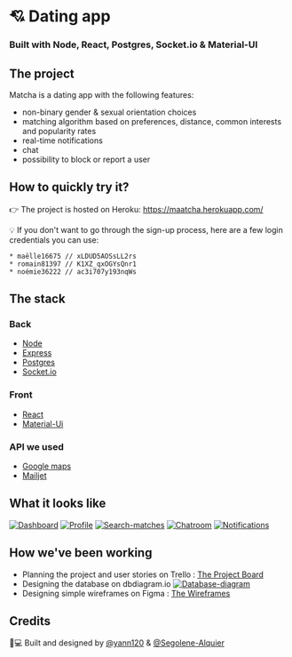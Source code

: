 # 💘 Dating app
### Built with Node, React, Postgres, Socket.io & Material-UI

## The project

Matcha is a dating app with the following features:
* non-binary gender & sexual orientation choices
* matching algorithm based on preferences, distance, common interests and popularity rates
* real-time notifications
* chat
* possibility to block or report a user

## How to quickly try it?

👉 The project is hosted on Heroku: https://maatcha.herokuapp.com/ 

💡 If you don't want to go through the sign-up process, here are a few login credentials you can use:
```
* maëlle16675 // xLDUD5AOSsLL2rs
* romain81397 // K1XZ_qxOGYsQnr1
* noémie36222 // ac3i707y193nqWs
```

## The stack
### Back
* [Node](https://nodejs.org/en/)
* [Express](https://expressjs.com/)
* [Postgres](https://www.postgresql.org/)
* [Socket.io](https://socket.io/)

### Front
* [React](https://reactjs.org/)
* [Material-Ui](https://material-ui.com/)

### API we used
* [Google maps]()
* [Mailjet](https://www.mailjet.com/)

## What it looks like

[![Dashboard](https://iili.io/Jfl9Xn.png)](https://freeimage.host/i/capture-decran-2020-03-30-123639.Jfl9Xn)
[![Profile](https://iili.io/Jfl3g4.png)](https://freeimage.host/i/capture-decran-2020-03-30-132035.Jfl3g4)
[![Search-matches](https://iili.io/JflHss.png)](https://freeimage.host/i/capture-decran-2020-03-30-130950.JflHss)
[![Chatroom](https://iili.io/JfldqG.png)](https://freeimage.host/i/capture-decran-2020-03-30-131939.JfldqG)
[![Notifications](https://iili.io/Jfl21f.png)](https://freeimage.host/i/capture-decran-2020-03-30-131952.Jfl21f)

## How we've been working
* Planning the project and user stories on Trello : [The Project Board](https://trello.com/b/RLNAgAuw/matcha-launch)
* Designing the database on dbdiagram.io
[![Database-diagram](https://iili.io/JfcVO7.png)](https://freeimage.host/i/capture-decran-2020-03-30-121118.JfcVO7)
* Designing simple wireframes on Figma : [The Wireframes](https://www.figma.com/file/daD5AHhiB3XmfUPdi4PhsS/Matcha?node-id=0%3A1)

## Credits

🎨💻 Built and designed by [@yann120](https://github.com/yann120) & [@Segolene-Alquier](https://github.com/Segolene-Alquier/)

